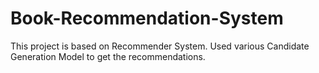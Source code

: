 # Book-Recommendation-System
This project is based on Recommender System. Used various Candidate Generation Model to get the recommendations.
